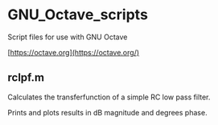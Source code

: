 # GNU_Octave_scripts
Script files for use with GNU Octave

[https://octave.org](https://octave.org/)

## rclpf.m
Calculates the transferfunction of a simple RC low pass filter. 

Prints and plots results in dB magnitude and degrees phase.
